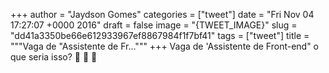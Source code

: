 
+++
author = "Jaydson Gomes"
categories = ["tweet"]
date = "Fri Nov 04 17:27:07 +0000 2016"
draft = false
image = "{TWEET_IMAGE}"
slug = "dd41a3350be66e612933967ef8867984f1f7bf41"
tags = ["tweet"]
title = """Vaga de "Assistente de Fr..."""
+++
Vaga de 'Assistente de Front-end" o que seria isso? 🤔 🤔 🤔
